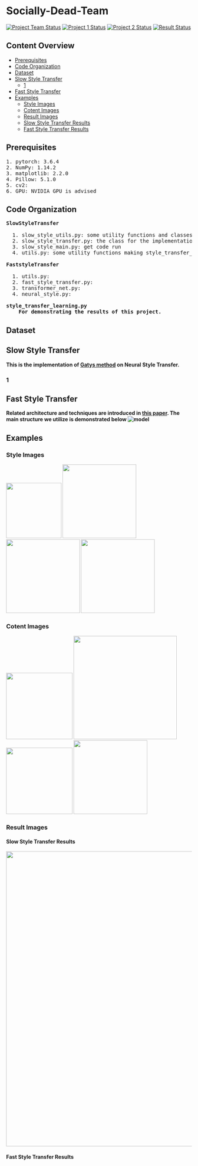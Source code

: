 # Socially-Dead-Team
[![Project Team Status](https://img.shields.io/badge/Socially%20Dead%20Team-Style%20Transfer%20Learning-lightcoral.svg)](https://github.com/oliver-lijiayi/Socially-Dead-Team)
[![Project 1 Status](https://img.shields.io/badge/1-Slow%20Style%20Transfer-lightskyblue.svg)](https://github.com/oliver-lijiayi/Socially-Dead-Team/tree/master/SlowStyleTransfer)
[![Project 2 Status](https://img.shields.io/badge/2-Fast%20Style%20Transfer-7777aa.svg)](https://github.com/oliver-lijiayi/Socially-Dead-Team/tree/master/FastStyleTransfer)
[![Result Status](https://img.shields.io/badge/3-Results-mediumaquamarine.svg)]()

## Content Overview
* [Prerequisites](#Prerequisites)
* [Code Organization](#Code-Organization)
* [Dataset](#Dataset)
* [Slow Style Transfer](#Slow-Style-Transfer)
   * [1](#1)
* [Fast Style Transfer](#Fast-Style-Transfer)
* [Examples](#Examples)
   * [Style Images](#Style-Images)
   * [Cotent Images](#Cotent-Images)
   * [Result Images](#Result-Images)
   * [Slow Style Transfer Results](#Slow-Style-Transfer-Results)
   * [Fast Style Transfer Results](#Fast-Style-Transfer-Results)
   

## Prerequisites
<pre>
1. pytorch: 3.6.4
2. NumPy: 1.14.2
3. matplotlib: 2.2.0
4. Pillow: 5.1.0
5. cv2:
6. GPU: NVIDIA GPU is advised
</pre>

## Code Organization
<pre>
<b>SlowStyleTransfer</b><br>
  1. slow_style_utils.py: some utility functions and classes 
  2. slow_style_transfer.py: the class for the implementation of slow style transfer
  3. slow_style_main.py: get code run 
  4. utils.py: some utility functions making style_transfer_learning.ipynb clean

<b>FaststyleTransfer</b><br>
  1. utils.py: 
  2. fast_style_transfer.py: 
  3. transformer_net.py:  
  4. neural_style.py: 

<b>style_transfer_learning.py
	For demonstrating the results of this project.
</pre>

## Dataset

## Slow Style Transfer
This is the implementation of [Gatys method](https://arxiv.org/pdf/1508.06576.pdf) on Neural Style Transfer.

### 1

## Fast Style Transfer 
Related architecture and techniques are introduced in [this paper](https://arxiv.org/pdf/1508.06576.pdf).
The main structure we utilize is demonstrated below
![model](https://raw.githubusercontent.com/kwanmolee/-Style-Transfer-Learning/master/model.png)

## Examples

### Style Images
<p float="left">
  <img src="https://github.com/oliver-lijiayi/Socially-Dead-Team/blob/master/SlowStyleTransfer/StyleImages/cat.jpg" width="150"/>
  <img src="https://github.com/oliver-lijiayi/Socially-Dead-Team/blob/master/SlowStyleTransfer/StyleImages/comic.jpg" width="200"/>
  <img src="https://github.com/oliver-lijiayi/Socially-Dead-Team/blob/master/SlowStyleTransfer/StyleImages/mosaic.jpg" width="200"/>
  <img src="https://github.com/oliver-lijiayi/Socially-Dead-Team/blob/master/SlowStyleTransfer/StyleImages/picasso.jpg" width="200"/>
</p>

### Cotent Images
<p float="left">
  <img src="https://github.com/oliver-lijiayi/Socially-Dead-Team/blob/master/SlowStyleTransfer/ContentImages/amber.jpg" width="180"/>
  <img src="https://github.com/oliver-lijiayi/Socially-Dead-Team/blob/master/SlowStyleTransfer/ContentImages/geisel.jpg" width="280"/>
  <img src="https://github.com/oliver-lijiayi/Socially-Dead-Team/blob/master/SlowStyleTransfer/ContentImages/bear.jpg" width="180"/>
  <img src="https://github.com/oliver-lijiayi/Socially-Dead-Team/blob/master/SlowStyleTransfer/ContentImages/house.jpg" width="200"/>
</p>

### Result Images

#### Slow Style Transfer Results
<p float="left">
  <img src="https://github.com/oliver-lijiayi/Socially-Dead-Team/blob/master/SlowStyleTransfer/OutputImages/SST_results.png" width="800"/>
</p>

#### Fast Style Transfer Results



	
